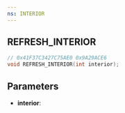 ```yaml
---
ns: INTERIOR
---
```

## REFRESH_INTERIOR

```c
// 0x41F37C3427C75AE0 0x9A29ACE6
void REFRESH_INTERIOR(int interior);
```


## Parameters
* **interior**:

